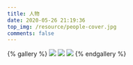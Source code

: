 ```yaml
---
title: 人物
date: 2020-05-26 21:19:36
top_img: /resource/people-cover.jpg
comments: false
---
```



{% gallery %}
![](/resource/people-1.jpg)
![](/resource/people-2.jpg)
![](/resource/people-3.jpg)
{% endgallery %}
